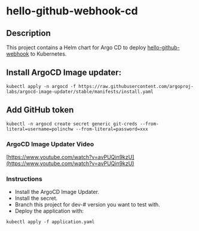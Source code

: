 # hello-github-webhook-cd

## Description

This project contains a Helm chart for Argo CD to deploy [hello-github-webhook](https://github.com/polinchw/hello-github-webhook) to Kubernetes.

## Install ArgoCD Image updater:

```
kubectl apply -n argocd -f https://raw.githubusercontent.com/argoproj-labs/argocd-image-updater/stable/manifests/install.yaml
```

## Add GitHub token

```
kubectl -n argocd create secret generic git-creds --from-literal=username=polinchw --from-literal=password=xxx
```

### ArgoCD Image Updater Video
[https://www.youtube.com/watch?v=avPUQin9kzU](https://www.youtube.com/watch?v=avPUQin9kzU)

### Instructions

+ Install the ArgoCD Image Updater.
+ Install the secret.
+ Branch this project for dev-# version you want to test with.
+ Deploy the application with:
```
kubectl apply -f application.yaml
```

